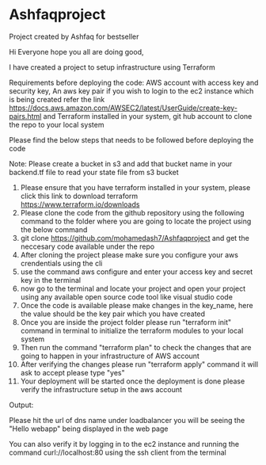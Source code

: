 # Ashfaqproject
Project created by Ashfaq for bestseller

Hi Everyone hope you all are doing good,

 I have created a project to setup infrastructure using Terraform
 
 Requirements before deploying the code: AWS account with access key and security key, An aws key pair if you wish to login to the ec2 instance which is being created refer the link https://docs.aws.amazon.com/AWSEC2/latest/UserGuide/create-key-pairs.html and Terraform installed in your system, git hub account to clone the repo to your local system
 
 Please find the below steps that needs to be followed before deploying the code
 
 Note: Please create a bucket in s3 and add that bucket name in your backend.tf file to read your state file from s3 bucket
 
1. Please ensure that you have terraform installed in your system, please click this link to download terraform https://www.terraform.io/downloads
2. Please clone the code from the github repository using the following command to the folder where you are going to locate the project using the below command
3. git clone https://github.com/mohamedash7/Ashfaqproject and get the neccesary code available under the repo
4. After cloning the project please make sure you configure your aws crendentials using the cli
5. use the command aws configure and enter your access key and secret key in the terminal
6. now go to the terminal and locate your project and open your project using any available open source code tool like visual studio code
7. Once the code is available please make changes in the key_name, here the value should be the key pair which you have created
8. Once you are inside the project folder please run "terraform init" command in terminal to initialize the terraform modules to your local system
9. Then run the command "terraform plan" to check the changes that are going to happen in your infrastructure of AWS account
10. After verifying the changes please run "terraform apply" command it will ask to accept please type "yes"
11. Your deployment will be started once the deployment is done please verify the infrastructure setup in the aws account


Output:

Please hit the url of dns name under loadbalancer you will be seeing the "Hello webapp" being displayed in the web page

You can also verify it by logging in to the ec2 instance and running the command curl://localhost:80 using the ssh client from the terminal

 
 
 
 
